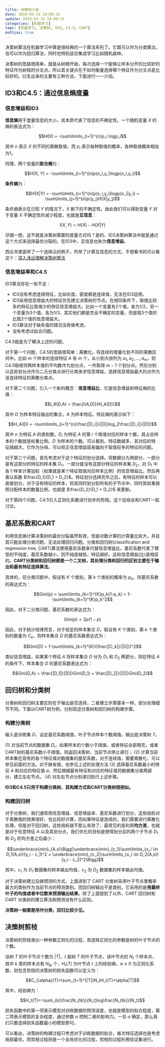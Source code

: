 ```yaml
---
title: 决策树小结
date: 2019-03-14 14:09:15
update: 2019-03-14 14:09:15
categories: [机器学习]
tags: [机器学习, 决策树, ID3, C4.5, CART]
mathjax: true
---
```


决策树算法在机器学习中算是很经典的一个算法系列了。它既可以作为分类算法，也可以作为回归算法，同时也特别适合集成学习比如随机森林。

<!-- more -->

决策树的思路很简单，就是从树根开始，每次选择一个能够让样本分开的比较好的特征作为树枝的分叉点，所以其关键点在于如何衡量选择哪个特征作为分叉点是比较好的。衍生出来的主要有三种方法，下面进行一一介绍。

## ID3和C4.5：通过信息熵度量

### 信息增益和ID3

**信息熵**用于度量信息的大小，其本质代表了信息的不确定性。一个随机变量 $X$ 的熵的表达式为：

$$H(X) = -\sum\limits_{i=1}^{n}p_i logp_i$$

其中 $n$ 表示 $X$ 的不同的离散取值，而 $p_i$ 表示每种取值的概率，各种取值概率相加为1。

同理，两个变量的**联合熵**为：

$$H(X, Y) = -\sum\limits_{i=1}^{n}p(x_i,y_i)logp(x_i,y_i)$$

**条件熵**为：

$$H(X|Y) = -\sum\limits_{i=1}^{n}p(x_i,y_i)logp(x_i|y_i) = \sum\limits_{j=1}^{n}p(y_j)H(X|y_j)$$

条件熵表示在已知 $Y$ 的情况下，$X$ 剩下的不确定性。由此我们可以得到变量 $Y$ 对于变量 $X$ 不确定性的减少程度，也就是**互信息**：

$$I(X, Y) = H(X) - H(X|Y)$$

仔细一想，这不就是决策树需要的度量方式吗？是的，ID3决策树算法中就是通过这个方式来选择最优分裂的。在ID3中，互信息也称为**信息增益**。

西瓜书里面举了一个选择瓜的例子，列举了计算互信息的方式，不想看书的可以看这个：[深入浅出理解决策树算法](https://zhuanlan.zhihu.com/p/26760551)

### 信息增益率和C4.5

ID3算法存在一些不足：

* ID3没有考虑连续特征，比如长度，密度都是连续值，无法在ID3运用。
* ID3采用信息增益大的特征优先建立决策树的节点。在相同条件下，取值比较多的特征比取值少的特征信息增益大。比如一个变量有2个值，各为1/2，另一个变量为3个值，各为1/3，其实他们都是完全不确定的变量，但是取3个值的比取2个值的信息增益大。
* ID3算法对于缺失值的情况没有做考虑。
* 没有考虑过拟合问题。

C4.5就是为了解决上述的问题。

对于第一个问题，C4.5的思路很简单：离散化。将连续的值量化到不同的离散区间中。比如 $m$ 个样本的连续特征 $A$ 有 $m$ 个，从小到大排列为 ${a_1,a_2,...,a_m}$，则C4.5取相邻两样本值的平均数作为划分点，一共取得 $m-1$ 个划分点。然后分别以这些划分点作为二元分类点进行分类来求信息增益，选择信息增益最大的点作为该连续特征的离散分类点。

对于第二个问题，引入一个新的概念：**信息增益比**，它是信息增益和特征熵的比值：

$$I_R(D,A) = \frac{I(A,D)}{H_A(D)}$$

其中 $D$ 为样本特征输出的集合，$A$ 为样本特征。特征熵的表示如下：

$$H_A(D) = -\sum\limits_{i=1}^{n}\frac{|D_i|}{|D|}log_2\frac{|D_i|}{|D|}$$

其中 $n$ 为特征 $A$ 的类别数，$D_i$ 为特征 $A$ 的第 $i$ 个取值对应的样本个数，其占总样本的个数就是权重比例。$D$ 为样本的个数。可以看到，特征数越多，其对应的特征熵越大，它作为分母，可以校正信息增益容易偏向于取值较多的特征的问题。

对于第三个问题，首先考虑对于这个特征的划分选择。将数据分为两部分，一部分是有这部分的特征的样本集 $D_1$，一部分是没有这部分特征的样本集 $D_2$，对 $D_1$ 中各个样本计算加权（权重就是某个特征取值对应样本比例）的信息增益比，然后再乘以系数 $\frac{D_1}{D_1 + D_2}$。特征划分选择完毕之后，有特征的样本可以直接划分，对于没有特征的样本，将其同时划分到所有的子节点中，同时其权重按照分配样本的数量比例，也就是 $\frac{D_2}{D_1 + D_2}$ 来更新。

对于第四个问题，C4.5引入正则化系数进行初步的剪枝。这个后续会和CART一起讨论。

## 基尼系数和CART

利用信息熵计算决策树的最优分裂虽然有效，但是对数计算的计算量比较大，并且其只能处理分类问题，无法处理回归问题。分类和回归树(classification and regression tree, CART)算法使用基尼系数来代替信息增益比，基尼系数代表了模型的不纯度，基尼系数越小，则不纯度越低，特征越好。这和信息增益(比)是相反的。**CART分类树和回归树都是一个二叉树，其处理分类和回归的区别主要在于输出和最有特征选择算法**。

具体的，在分类问题中，假设有 $K$ 个类别，第 $k$ 个类别的概率为 $p_k$，则基尼系数的表达式为：

$$Gini(p) = \sum\limits_{k=1}^{K}p_k(1-p_k) = 1- \sum\limits_{k=1}^{K}p_k^2$$

因此，对于二分类问题，基尼系数的表达式为：

$$Gini(p) = 2p(1-p)$$

因此，对于统计规律而言，对于给定的样本集合 $D$，假设有 $K$ 个类别，第 $k$ 个类别的数量为 $C_k$，则样本集合 $D$ 的基尼系数表达式为：

$$Gini(D) = 1-\sum\limits_{k=1}^{K}(\frac{|C_k|}{|D|})^2$$

类似信息增益，如果某个特征 $A$ 将样本集合 $D$ 分为 $D_1$ 和 $D_2$ 两部分，则在特征 $A$ 的条件下，样本集合 $D$ 的基尼系数表达式为：

$$Gini(D,A) = \frac{|D_1|}{|D|}Gini(D_1) + \frac{|D_2|}{|D|}Gini(D_2)$$

## 回归树和分类树

分类树和回归树主要区别在于输出是否连续，二者建立步骤基本一样，部分处理细节不同。下面以CART树为例，分别简述分类树和回归树的构建步骤。

### 构建分类树

输入是训练集 $D$，设定基尼系数阈值，叶子节点样本个数阈值。输出是决策树 $T$。

(1) 对当前节点的数据集 $D_i$，如果样本的个数小于阈值，或者特征全部用完，或者CART树的基尼系数小于阈值，则返回决策树，当前节点停止递归；
(2) 计算当前样本集在现有的各个特征值对数据集的基尼系数，对于连续值，需要离散化，可以参见前面的方法。对于缺省值，也参见上述的处理方法
(3) 选择基尼系数最小的特征 $A$ 和对应的特征值 $a$，然后根据最有特征和对应的特征值将数据集分类两部分，建立左右节点。
(4) 对左右节点分别递归执行上述步骤。

**ID3和C4.5只用于构建分类树，其构建方式和CART分类树很相似。**

### 构建回归树

对于分类树，我们通常用信息增益、信息增益率、基尼系数进行划分，这些指标对于离散值的效果很好，也比较好计算，而如果特征是连续的，我们需要进行离散化处理。但是对于回归树，这些指标就不那么有效了，最常见的是利用**均方差**，也就是对于任意特征 $A$ 以及其划分点，我们优化的目标是使得划分后的两个子节点 $D_1$ 和 $D_2$ 的均方差之后最小：

$$\underbrace{min}_{A,s}\Bigg[\underbrace{min}_{c_1}\sum\limits_{x_i \in D_1(A,s)}(y_i - c_1)^2 + \underbrace{min}_{c_2}\sum\limits_{x_i \in D_2(A,s)}(y_i - c_2)^2\Bigg]$$

其中，$c_1$ 为 $D_1$ 数据集的样本输出均值，$c_2$ 为 $D_2$ 数据集的样本输出均值。

对于决策树建立后做预测的方式，上面讲到了 CART 分类树采用叶子节点里概率最大的类别作为当前节点的预测类别。而回归树输出不是类别，它采用的是**用最终叶子的均值或者中位数来预测输出结果**。除了上面提到了以外，CART 回归树和 CART 分类树的建立算法和预测没有什么区别。

**决策树一般都是用作分类，回归比较少见。**

## 决策树剪枝

决策树的剪枝类似一种参数正则化的过程，其选择正则化的参数是树的叶子节点的个数。

设树 $T$ 的叶子节点个数为 $|T|$，$t$ 是树 $T$ 的叶子节点，该叶节点的 $N_t$ 个样本点，其中 $k$ 类的样本点有 $N_{tk}$ 个，$H_{t}(T)$ 为叶节点 $t$ 上的经验熵，$\alpha \geqslant 0$ 为正则化系数，则包含剪枝的决策树的损失函数可以定义为：

$$C_{\alpha}(T)=\sum_{t=1}^{|T|}N_tH_t(T)+\alpha|T|$$

其中，经验熵为：

$$H_t(T)=-\sum_{k}\frac{N_{tk}}{N_t}log\frac{N_{tk}}{N_t}$$

损失函数中的第一项表示模型对训练数据的预测误差，也就是模型的拟合程度，第二项表示模型的复杂程度，通过参数 $\alpha$ 控制二者的影响力。一旦 $\alpha$ 确定，那么我们只要选择损失函数最小的模型即可。

可以看出，决策树的构建过程只考虑对于训练数据的拟合，每次特征选择也是考虑局部最优，而剪枝过程则是一个全局优化的过程，剪枝的过程利用验证集进行。